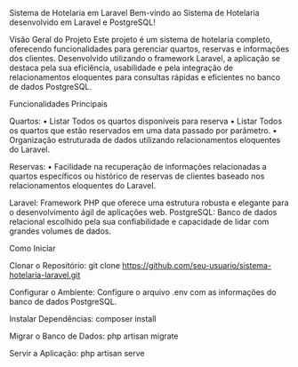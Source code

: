 Sistema de Hotelaria em Laravel
Bem-vindo ao Sistema de Hotelaria desenvolvido em Laravel e PostgreSQL!

Visão Geral do Projeto
Este projeto é um sistema de hotelaria completo, oferecendo funcionalidades para gerenciar quartos, reservas e informações dos clientes. Desenvolvido utilizando o framework Laravel, a aplicação se destaca pela sua eficiência, usabilidade e pela integração de relacionamentos eloquentes para consultas rápidas e eficientes no banco de dados PostgreSQL.

Funcionalidades Principais

Quartos:
• Listar Todos os quartos disponíveis para reserva
• Listar Todos os quartos que estão reservados em uma data passado por parâmetro.
• Organização estruturada de dados utilizando relacionamentos eloquentes do Laravel.

Reservas:
• Facilidade na recuperação de informações relacionadas a quartos específicos ou histórico de reservas de clientes baseado nos relacionamentos eloquentes do Laravel.


Laravel: Framework PHP que oferece uma estrutura robusta e elegante para o desenvolvimento ágil de aplicações web.
PostgreSQL: Banco de dados relacional escolhido pela sua confiabilidade e capacidade de lidar com grandes volumes de dados.

Como Iniciar

Clonar o Repositório:
git clone https://github.com/seu-usuario/sistema-hotelaria-laravel.git

Configurar o Ambiente:
Configure o arquivo .env com as informações do banco de dados PostgreSQL.

Instalar Dependências:
composer install

Migrar o Banco de Dados:
php artisan migrate

Servir a Aplicação:
php artisan serve
